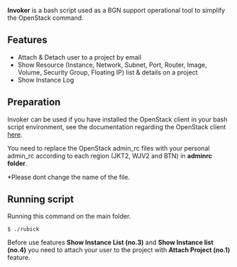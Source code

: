 **Invoker** is a bash script used as a BGN support operational tool to simplify the OpenStack command.

## Features
 - Attach & Detach user to a project by email
 - Show Resource (Instance, Network, Subnet, Port, Router, Image, Volume, Security Group, Floating IP) list & details on a project
 - Show Instance Log

## Preparation
Invoker can be used if you have installed the OpenStack client in your bash script environment, see the documentation regarding the OpenStack client [here](https://wiki.openstack.org/wiki/OpenStackClients).

You need to replace the OpenStack admin_rc files with your personal admin_rc according to each region (JKT2, WJV2 and BTN) in **adminrc folder**.

*Please dont change the name of the file.

## Running script
Running this command on the main folder.

    $ ./rubick

Before use features **Show Instance List (no.3)** and **Show Instance list (no.4)** you need to attach your user to the project with **Attach Project (no.1)** feature.
